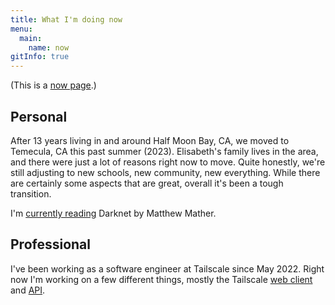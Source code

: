 ```yaml
---
title: What I'm doing now
menu:
  main:
    name: now
gitInfo: true
---
```


(This is a [now page](https://nownownow.com/about).)

## Personal

After 13 years living in and around Half Moon Bay, CA, we moved to Temecula, CA this past summer (2023).
Elisabeth's family lives in the area, and there were just a lot of reasons right now to move.
Quite honestly, we're still adjusting to new schools, new community, new everything.
While there are certainly some aspects that are great, overall it's been a tough transition.

I'm [currently reading](/wiki/reading-list/) Darknet by Matthew Mather.

## Professional

I've been working as a software engineer at Tailscale since May 2022.
Right now I'm working on a few different things, mostly the Tailscale [web client] and [API].

[web client]: https://github.com/tailscale/tailscale/tree/main/client/web
[API]: https://github.com/tailscale/tailscale/blob/main/api.md
